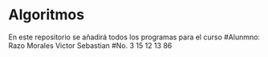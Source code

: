 # Algoritmos
En este repositorio se añadirá todos los programas para el curso
#Alunmno: Razo Morales Victor Sebastian
#No. 3 15 12 13 86
